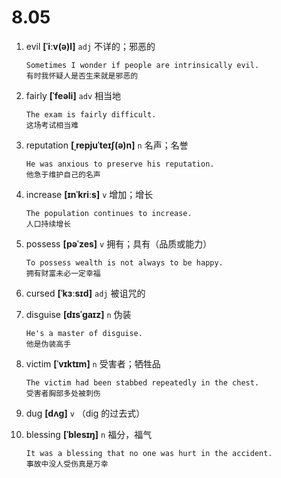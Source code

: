 # 8.05
















1. evil **[ˈiːv(ə)l]** `adj` 不详的；邪恶的
    ```
    Sometimes I wonder if people are intrinsically evil.
    有时我怀疑人是否生来就是邪恶的
    ```

2. fairly **[ˈfeəli]** `adv` 相当地
    ```
    The exam is fairly difficult.
    这场考试相当难
    ```

3. reputation **[ˌrepjuˈteɪʃ(ə)n]** `n` 名声；名誉
    ```
    He was anxious to preserve his reputation.
    他急于维护自己的名声
    ```

4. increase **[ɪnˈkriːs]** `v` 增加；增长
    ```
    The population continues to increase.
    人口持续增长
    ```

5. possess **[pəˈzes]** `v` 拥有；具有（品质或能力）
    ```
    To possess wealth is not always to be happy.
    拥有财富未必一定幸福
    ```

6. cursed **[ˈkɜːsɪd]** `adj` 被诅咒的

7. disguise **[dɪsˈɡaɪz]** `n` 伪装
    ```
    He's a master of disguise.
    他是伪装高手
    ```

8. victim **[ˈvɪktɪm]** `n` 受害者；牺牲品
    ```
    The victim had been stabbed repeatedly in the chest.
    受害者胸部多处被刺伤
    ```

9. dug **[dʌɡ]** `v` （dig 的过去式）

10. blessing **[ˈblesɪŋ]** `n` 福分，福气
    ```
    It was a blessing that no one was hurt in the accident.
    事故中没人受伤真是万幸
    ```

